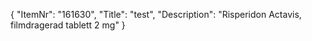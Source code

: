 {
  "ItemNr": "161630",
  "Title": "test",
  "Description": "Risperidon Actavis, filmdragerad tablett 2 mg"
}